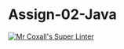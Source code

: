 # Assign-02-Java

[![Mr Coxall's Super Linter](https://github.com/TitwechW/Assign-02-Java/workflows/Mr%20Coxall's%20Super%20Linter/badge.svg)](https://github.com/TitwechW/Assign-02-Java/actions/)
